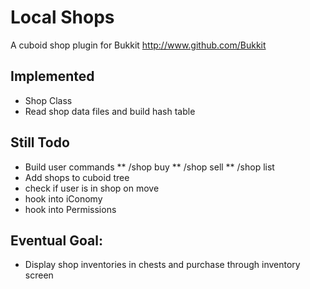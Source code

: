 Local Shops
======

A cuboid shop plugin for Bukkit
http://www.github.com/Bukkit

Implemented
-----------

* Shop Class
* Read shop data files and build hash table

Still Todo
-----------

* Build user commands
** /shop buy
** /shop sell
** /shop list
* Add shops to cuboid tree
* check if user is in shop on move
* hook into iConomy
* hook into Permissions

Eventual Goal:
-----------
* Display shop inventories in chests and purchase through inventory screen